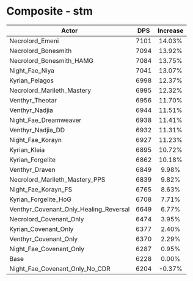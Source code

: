 # Composite - stm
| Actor | DPS | Increase |
|---|:---:|:---:|
|Necrolord_Emeni|7101|14.03%|
|Necrolord_Bonesmith|7094|13.92%|
|Necrolord_Bonesmith_HAMG|7084|13.75%|
|Night_Fae_Niya|7041|13.07%|
|Kyrian_Pelagos|6998|12.37%|
|Necrolord_Marileth_Mastery|6995|12.32%|
|Venthyr_Theotar|6956|11.70%|
|Venthyr_Nadjia|6944|11.51%|
|Night_Fae_Dreamweaver|6938|11.41%|
|Venthyr_Nadjia_DD|6932|11.31%|
|Night_Fae_Korayn|6927|11.23%|
|Kyrian_Kleia|6895|10.72%|
|Kyrian_Forgelite|6862|10.18%|
|Venthyr_Draven|6849|9.98%|
|Necrolord_Marileth_Mastery_PPS|6839|9.82%|
|Night_Fae_Korayn_FS|6765|8.63%|
|Kyrian_Forgelite_HoG|6708|7.71%|
|Venthyr_Covenant_Only_Healing_Reversal|6649|6.77%|
|Necrolord_Covenant_Only|6474|3.95%|
|Kyrian_Covenant_Only|6377|2.40%|
|Venthyr_Covenant_Only|6370|2.29%|
|Night_Fae_Covenant_Only|6287|0.95%|
|Base|6228|0.00%|
|Night_Fae_Covenant_Only_No_CDR|6204|-0.37%|
